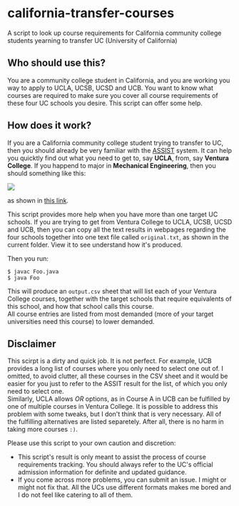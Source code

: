 # california-transfer-courses
A script to look up course requirements for California community college students yearning to transfer UC (University of California)

## Who should use this?
You are a community college student in California, and you are working you way to apply to UCLA, UCSB, UCSD and UCB. You want to know what courses are required to make sure you cover all course requirements of these four UC schools you desire. This script can offer some help.

## How does it work?
If you are a California community college student trying to transfer to UC, then you should already be very familiar with the [ASSIST](http://www.assist.org/web-assist/welcome.html) system. It can help you quicktly find out what you need to get to, say **UCLA**, from, say **Ventura College**. If you happend to major in **Mechanical Engineering**, then you should something like this:

![](https://www.dropbox.com/s/8d03ypdpjd0g73d/Screenshot%202018-06-13%2018.04.09.png?raw=1)

as shown in [this link](http://web2.assist.org/web-assist/report.do?agreement=aa&reportPath=REPORT_2&reportScript=Rep2.pl&event=19&dir=1&sia=VENTURA&ria=UCLA&ia=VENTURA&oia=UCLA&aay=16-17&ay=16-17&dora=MECH+ENG).

This script provides more help when you have more than one target UC schools. If you are trying to get from Ventura College to UCLA, UCSB, UCSD and UCB, then you can copy all the text results in webpages regarding the four schools together into one text file called `original.txt`, as shown in the current folder. View it to see understand how it's produced.

Then you run:
```
$ javac Foo.java
$ java Foo
```
This will produce an `output.csv` sheet that will list each of your Ventura College courses, together with the target schools that require equivalents of this school, and how that school calls this course.  
All course entries are listed from most demanded (more of your target universities need this course) to lower demanded.

## Disclaimer
This scirpt is a dirty and quick job. It is not perfect. For example, UCB provides a long list of courses where you only need to select one out of. I omitted, to avoid clutter, all these courses in the CSV sheet and it would be easier for you just to refer to the ASSIT result for the list, of which you only need to select one.  
Similarly, UCLA allows *OR* options, as in Course A in UCB can be fulfilled by one of multiple courses in Ventura College. It is possible to address this problem with some tweaks, but I don't think that is very necessary. All of the fulfilling alternatives are listed separetely. After all, there is no harm in taking more courses `:)`.

Please use this script to your own caution and discretion:
* This script's result is only meant to assist the process of course requirements tracking. You should always refer to the UC's official admission information for definite and updated guidance.
* If you come across more problems, you can submit an issue. I might or might not fix that. All the UCs use different formats makes me bored and I do not feel like catering to all of them.